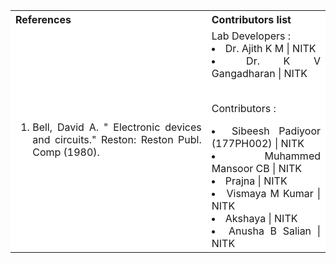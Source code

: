 <table style="text-align:justify;">
<tr style="background-color: white">
<th>References</th>
<th>Contributors list</th>
</tr>
<tr style="background-color: white;">
<td>
<ol >
<li >Bell, David A. &quot; Electronic devices and circuits.&quot; Reston: Reston Publ. Comp (1980).</li>
</ol>
</td>
<td>
Lab Developers :
<li> Dr. Ajith K M | NITK</li> 
<li> Dr. K V Gangadharan | NITK</li></br>
  
Contributors :
<li>  Sibeesh Padiyoor (177PH002) | NITK</li>
<li> Muhammed Mansoor CB  | NITK</li>
<li> Prajna             | NITK</li>
<li> Vismaya M Kumar     | NITK</li>
<li> Akshaya              | NITK</li>
<li> Anusha B Salian      | NITK</li>

</td>
</tr>
</table>

